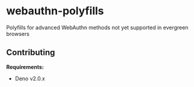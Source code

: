 # webauthn-polyfills

Polyfills for advanced WebAuthn methods not yet supported in evergreen browsers

## Contributing

**Requirements:**

- Deno v2.0.x
